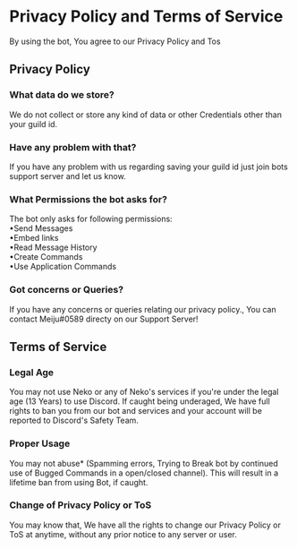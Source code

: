 
<h1>Privacy Policy and Terms of Service</h1>
<p> By using the bot, You agree to our Privacy Policy and  Tos</p>

<h2>Privacy Policy</h2>
<h3>What data do we store?</h3>
<p>We do not collect or store any kind of data or other Credentials other than your guild id.</p>

  <h3>Have any problem with that?</h3>

  <p>If you have any problem with us regarding saving your guild id just join bots support server and let us know. </p>

<h3> 
  What Permissions the bot asks for?</h3>
  <p>The bot only asks for following permissions:
  <br>
  •Send Messages
<br>
  •Embed links
<br>
•Read Message History
<br>
  •Create Commands
  <br>
  •Use Application Commands
<h3>Got concerns or Queries?</h3>
<p>If you have any concerns or queries relating our privacy policy., You can contact Meiju#0589 directy on our Support Server!</p>

<h2>Terms of Service </h2>

<h3>Legal Age </h3>
<p>You may not use Neko or any of Neko's services if you're under the legal age (13 Years) to use Discord. If caught being underaged, We have full rights to ban you from our bot and services and your account will be reported to Discord's Safety Team.</p>


<h3>Proper Usage </h3>
<p>You may not abuse* (Spamming errors, Trying to Break bot by continued use of Bugged Commands in a open/closed channel). This will result in a lifetime ban from using Bot, if caught.</p>

<h3>Change of Privacy Policy or ToS </h3>
<p>You may know that, We have all the rights to change our Privacy Policy or ToS at anytime, without any prior notice to any server or user.</p>
